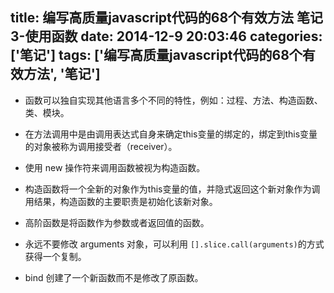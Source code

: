 title: 编写高质量javascript代码的68个有效方法 笔记3-使用函数
date: 2014-12-9 20:03:46
categories: ['笔记']
tags: ['编写高质量javascript代码的68个有效方法', '笔记']
---

* 函数可以独自实现其他语言多个不同的特性，例如：过程、方法、构造函数、类、模块。

* 在方法调用中是由调用表达式自身来确定this变量的绑定的，绑定到this变量的对象被称为调用接受者（receiver）。

* 使用 new 操作符来调用函数被视为构造函数。

* 构造函数将一个全新的对象作为this变量的值，并隐式返回这个新对象作为调用结果，构造函数的主要职责是初始化该新对象。

* 高阶函数是将函数作为参数或者返回值的函数。

* 永远不要修改 arguments 对象，可以利用 `[].slice.call(arguments)`的方式获得一个复制。

* bind 创建了一个新函数而不是修改了原函数。


